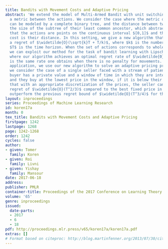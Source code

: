 ```yaml
---
title: Bandits with Movement Costs and Adaptive Pricing
abstract: 'We extend the model of Multi-Armed Bandit with unit switching cost to incorporate
  a metric between the actions. We consider the case where the metric over the actions
  can be modeled by a complete binary tree, and the distance between two leaves is
  the size of the subtree of their least common ancestor, which abstracts the case
  that the actions are points on the continuous interval $[0,1]$ and the switching
  cost is their distance. In this setting, we give a new algorithm that establishes
  a regret of $\widetilde{O}(\sqrt{k}T + T/k)$, where $k$ is the number of actions and
  $T$ is the time horizon. When the set of actions corresponds to whole $[0,1]$ interval
  we can exploit our method for the task of bandit learning with Lipschitz loss functions,
  where our algorithm achieves an optimal regret rate of $\widetilde{Θ}(T^2/3)$, which
  is the same rate one obtains when there is no penalty for movements. As our main
  application, we use our new algorithm to solve an adaptive pricing problem. Specifically,
  we consider the case of a single seller faced with a stream of patient buyers. Each
  buyer has a private value and a window of time in which they are interested in buying,
  and they buy at the lowest price in the window, if it is below their value. We show
  that with an appropriate discretization of the prices, the seller can achieve a
  regret of $\widetilde{O}(T^2/3)$ compared to the best fixed price in hindsight, which
  outperform the previous regret bound of $\widetilde{O}(T^3/4)$ for the problem. '
layout: inproceedings
series: Proceedings of Machine Learning Research
id: koren17a
month: 0
tex_title: Bandits with Movement Costs and Adaptive Pricing
firstpage: 1242
lastpage: 1268
page: 1242-1268
order: 1242
cycles: false
author:
- given: Tomer
  family: Koren
- given: Roi
  family: Livni
- given: Yishay
  family: Mansour
date: 2017-06-18
address: 
publisher: PMLR
container-title: Proceedings of the 2017 Conference on Learning Theory
volume: '65'
genre: inproceedings
issued:
  date-parts:
  - 2017
  - 6
  - 18
pdf: http://proceedings.mlr.press/v65/koren17a/koren17a.pdf
extras: []
# Format based on citeproc: http://blog.martinfenner.org/2013/07/30/citeproc-yaml-for-bibliographies/
---
```

